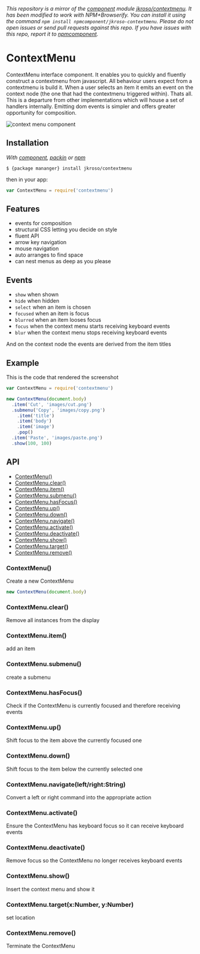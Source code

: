 *This repository is a mirror of the [component](http://component.io) module [jkroso/contextmenu](http://github.com/jkroso/contextmenu). It has been modified to work with NPM+Browserify. You can install it using the command `npm install npmcomponent/jkroso-contextmenu`. Please do not open issues or send pull requests against this repo. If you have issues with this repo, report it to [npmcomponent](https://github.com/airportyh/npmcomponent).*
# ContextMenu

  ContextMenu interface component. It enables you to quickly and fluently construct a contextmenu from javascript. All behaviour users expect from a contextmenu is build it. When a user selects an item it emits an event on the context node (the one that had the contextmenu triggered within). Thats all. This is a departure from other implementations which will house a set of handlers internally. Emitting dom events is simpler and offers greater opportunity for composition.

  ![context menu component](https://raw.github.com/jkroso/contextmenu/master/Screenshot.png)

## Installation


_With [component](//github.com/component/component), [packin](//github.com/jkroso/packin) or [npm](//github.com/isaacs/npm)_  

    $ {package mananger} install jkroso/contextmenu

then in your app:

```js
var ContextMenu = require('contextmenu')
```

## Features

  - events for composition
  - structural CSS letting you decide on style
  - fluent API
  - arrow key navigation
  - mouse navigation
  - auto arranges to find space
  - can nest menus as deep as you please

## Events

  - `show` when shown
  - `hide` when hidden
  - `select` when an item is chosen
  - `focused` when an item is focus
  - `blurred` when an item looses focus
  - `focus` when the context menu starts receiving keyboard events
  - `blur` when the context menu stops receiving keyboard events

And on the context node the events are derived from the item titles

## Example

This is the code that rendered the screenshot

```js
var ContextMenu = require('contextmenu')

new ContextMenu(document.body)
  .item('Cut', 'images/cut.png')
  .submenu('Copy', 'images/copy.png')
    .item('title')
    .item('body')
    .item('image')
    .pop()
  .item('Paste', 'images/paste.png')
  .show(100, 100)
```

## API

  - [ContextMenu()](#contextmenu)
  - [ContextMenu.clear()](#contextmenuclear)
  - [ContextMenu.item()](#contextmenuitem)
  - [ContextMenu.submenu()](#contextmenusubmenu)
  - [ContextMenu.hasFocus()](#contextmenuhasfocus)
  - [ContextMenu.up()](#contextmenuup)
  - [ContextMenu.down()](#contextmenudown)
  - [ContextMenu.navigate()](#contextmenunavigateleftrightstring)
  - [ContextMenu.activate()](#contextmenuactivate)
  - [ContextMenu.deactivate()](#contextmenudeactivate)
  - [ContextMenu.show()](#contextmenushow)
  - [ContextMenu.target()](#contextmenutargetxnumberynumber)
  - [ContextMenu.remove()](#contextmenuremove)

### ContextMenu()

  Create a new ContextMenu
  
```js
new ContextMenu(document.body)
```

### ContextMenu.clear()

  Remove all instances from the display

### ContextMenu.item()

  add an item

### ContextMenu.submenu()

  create a submenu

### ContextMenu.hasFocus()

  Check if the ContextMenu is currently focused and therefore receiving events

### ContextMenu.up()

  Shift focus to the item above the currently focused one

### ContextMenu.down()

  Shift focus to the item below the currently selected one

### ContextMenu.navigate(left/right:String)

  Convert a left or right command into the appropriate action

### ContextMenu.activate()

  Ensure the ContextMenu has keyboard focus so it can receive keyboard events

### ContextMenu.deactivate()

  Remove focus so the ContextMenu no longer receives keyboard events

### ContextMenu.show()

  Insert the context menu and show it

### ContextMenu.target(x:Number, y:Number)

  set location

### ContextMenu.remove()

  Terminate the ContextMenu
